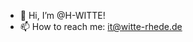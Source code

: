 - 👋 Hi, I’m @H-WITTE!
- 📫 How to reach me: it@witte-rhede.de

<!---
H-WITTE/H-WITTE is a ✨ special ✨ repository because its `README.md` (this file) appears on your GitHub profile.
You can click the Preview link to take a look at your changes.
--->

